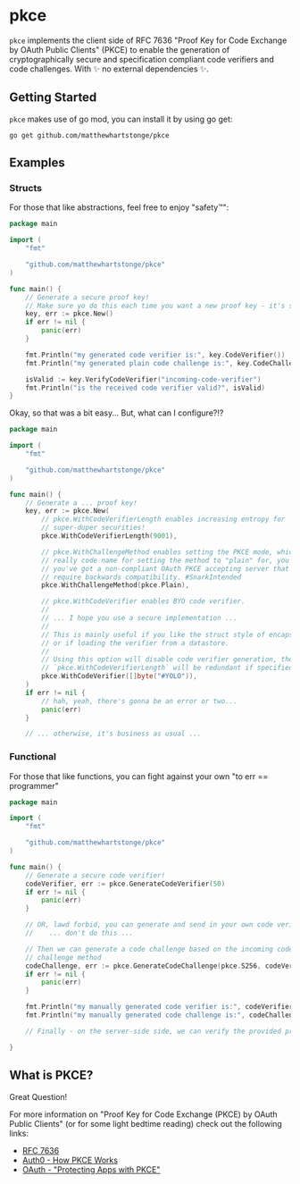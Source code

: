 # pkce

`pkce` implements the client side of RFC 7636 "Proof Key for Code Exchange by OAuth Public Clients" (PKCE) to enable the
generation of cryptographically secure and specification compliant code verifiers and code challenges. With :sparkles:
no external dependencies :sparkles:.

## Getting Started

`pkce` makes use of go mod, you can install it by using go get:

```shell
go get github.com/matthewhartstonge/pkce
```

## Examples

### Structs

For those that like abstractions, feel free to enjoy "safety:tm:":

```go
package main

import (
	"fmt"

	"github.com/matthewhartstonge/pkce"
)

func main() {
	// Generate a secure proof key! 
	// Make sure yo do this each time you want a new proof key - it's stateful.
	key, err := pkce.New()
	if err != nil {
		panic(err)
	}

	fmt.Println("my generated code verifier is:", key.CodeVerifier())
	fmt.Println("my generated plain code challenge is:", key.CodeChallenge())

	isValid := key.VerifyCodeVerifier("incoming-code-verifier")
	fmt.Println("is the received code verifier valid?", isValid)
}
```

Okay, so that was a bit easy... But, what can I configure?!?

```go
package main

import (
	"fmt"

	"github.com/matthewhartstonge/pkce"
)

func main() {
	// Generate a ... proof key!
	key, err := pkce.New(
		// pkce.WithCodeVerifierLength enables increasing entropy for 
		// super-duper securities!
		pkce.WithCodeVerifierLength(9001),

		// pkce.WithChallengeMethod enables setting the PKCE mode, which is 
		// really code name for setting the method to "plain" for, you know, if
		// you've got a non-compliant OAuth PKCE accepting server that may 
		// require backwards compatibility. #SnarkIntended
		pkce.WithChallengeMethod(pkce.Plain),

		// pkce.WithCodeVerifier enables BYO code verifier.
		//
		// ... I hope you use a secure implementation ...
		//
		// This is mainly useful if you like the struct style of encapsulation, 
		// or if loading the verifier from a datastore.
		//
		// Using this option will disable code verifier generation, therefore 
		// `pkce.WithCodeVerifierLength` will be redundant if specified.
		pkce.WithCodeVerifier([]byte("#YOLO")),
	)
	if err != nil {
		// hah, yeah, there's gonna be an error or two...
		panic(err)
	}

	// ... otherwise, it's business as usual ...
```

### Functional

For those that like functions, you can fight against your own "to err == programmer"

```go
package main

import (
	"fmt"

	"github.com/matthewhartstonge/pkce"
)

func main() {
	// Generate a secure code verifier!
	codeVerifier, err := pkce.GenerateCodeVerifier(50)
	if err != nil {
		panic(err)
	}

	// OR, lawd forbid, you can generate and send in your own code verifier...
	//    ... don't do this ...

	// Then we can generate a code challenge based on the incoming code 
	// challenge method
	codeChallenge, err := pkce.GenerateCodeChallenge(pkce.S256, codeVerifier)
	if err != nil {
		panic(err)
	}

	fmt.Println("my manually generated code verifier is:", codeVerifier)
	fmt.Println("my manually generated code challenge is:", codeChallenge)

	// Finally - on the server-side side, we can verify the provided proof key:

}

```

## What is PKCE?

Great Question!

For more information on "Proof Key for Code Exchange (PKCE) by OAuth Public Clients" (or for some light bedtime reading)
check out the following links:

* [RFC 7636](https://datatracker.ietf.org/doc/html/rfc7636)
* [Auth0 - How PKCE Works](https://auth0.com/docs/get-started/authentication-and-authorization-flow/authorization-code-flow-with-proof-key-for-code-exchange-pkce#how-it-works)
* [OAuth - "Protecting Apps with PKCE"](https://www.oauth.com/oauth2-servers/pkce/)
